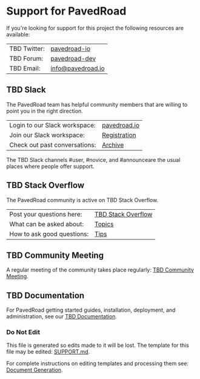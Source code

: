 # Support for PavedRoad
If you're looking for support for this project the following resources are available:

| | |
|-|-|
|TBD Twitter:|[pavedroad-io](https://twitter.com/pavedroad_io)|
|TBD Forum:|[pavedroad-dev](https://groups.google.com/forum/#!forum/pavedroad-dev)|
|TBD Email:|[info@pavedroad.io](mailto:info@pavedroad.io)|

## TBD Slack
The PavedRoad team has helpful community members that are willing to point you in the right direction.

| | |
|-|-|
|Login to our Slack workspace:|[pavedroad.io](https://pavedroadio.slack.com)|
|Join our Slack workspace:|[Registration](https://slack.pavedroad.io)|
|Check out past conversations:|[Archive](https://pavedroadio.slackarchive.com)|

The TBD Slack channels #user, #novice, and #announceare the usual places where people offer support.

## TBD Stack Overflow
The PavedRoad community is active on TBD Stack Overflow.

| | |
|-|-|
|Post your questions here:|[TBD Stack Overflow](http://stackoverflow.com/questions/tagged/pavedroad)|
|What can be asked about:|[Topics](http://stackoverflow.com/help/on-topic)|
|How to ask good questions:|[Tips](http://stackoverflow.com/help/how-to-ask)|

## TBD Community Meeting 
A regular meeting of the  community takes place regularly:
[TBD Community Meeting](/MEETING).

## TBD Documentation 
For PavedRoad getting started guides, installation, deployment,
and administration, see our [TBD Documentation](https://github.com/pavedroad-io/kevlar-repo/blob/master/docs).

### Do Not Edit
This file is generated so edits made to it will be lost.
The template for this file may be edited:
[SUPPORT.md](/repo-templates/oss-default/SUPPORT.md).

For complete instructions on editing templates and processing them see:
[Document Generation](/assets/README.md).

